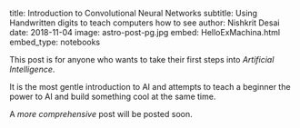 title: Introduction to Convolutional Neural Networks
subtitle: Using Handwritten digits to teach computers how to see
author: Nishkrit Desai
date: 2018-11-04
image: astro-post-pg.jpg
embed: HelloExMachina.html
embed_type: notebooks

This post is for anyone who wants to take their first steps into _Artificial Intelligence_.

It is the most gentle introduction to AI and attempts to teach a beginner the power to AI
and build something cool at the same time.

A _more comprehensive_ post will be posted soon.
